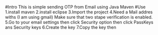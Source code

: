 #Intro
This is simple sending OTP from Email using Java Maven
#Use
1.install maven
2.install eclipse
3.Import the project
4.Need a Mail addres withs (I am using gmail) Make sure that two stape verification is enabled.
5.Go to your email settings then click Security option then click PassKeys ans Security keys
6.Create the key 
7.Copy the key then

